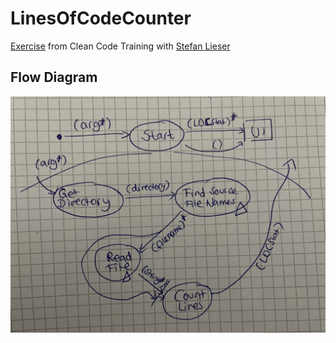 # LinesOfCodeCounter
[Exercise](https://ccd-school.de/coding-dojo/function-katas/loc/) from Clean Code Training with [Stefan Lieser](https://lieser-online.de/)

## Flow Diagram
![Flow Diagram](./LinesOfCodeCounter/flow_design_diagram.jpg "Flow Diagram")
